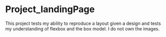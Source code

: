 # Project_landingPage
This project tests my ability to reproduce a layout given a design and tests my understanding of flexbox and the box model. I do not own the images.